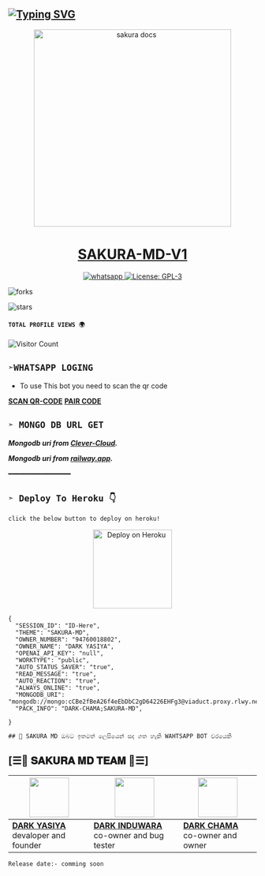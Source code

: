   ## [![Typing SVG](https://readme-typing-svg.herokuapp.com?font=Rockstar-ExtraBold&color=F33A6A&lines=𝗛𝗜+𝗜'𝗔𝗠+𝗦𝗔𝗞𝗨𝗥𝗔+𝗠𝗗+𝗨𝗦𝗘𝗥+𝗕𝗢𝗧.;𝙾𝚆𝙽𝙴𝚁+𝙱𝚈+𝙳𝙰𝚁𝙺+𝙲𝙷𝙰𝙼𝙰;𝙲𝚁𝙴𝙰𝚃𝙴𝙳+𝙱𝚈:+𝙳𝙰𝚁𝙺+𝚈𝙰𝚂𝙸𝚈𝙰+𝚇+𝚃𝙴𝙰𝙼;𝐓𝐇𝐀𝐍𝐊𝐒+𝐅𝐎𝐑+𝐔𝐒𝐄𝐈𝐍𝐆+𝐒𝐀𝐊𝐔𝐑𝐀+𝐌𝐃+𝐁𝐎𝐓)](https://git.io/typing-svg)

 <p align="center">  
  <a href="https://youtu.be/yasiya_yt">
    <img alt="sakura docs" height="400" src="https://telegra.ph/file/dafe956ca73283ad49f1a.jpg">
    <h1 align="center">SAKURA-MD-V1</h1>
  </a>
</p>  
<p align="center">
  <a aria-label="Join Support chats" href="https://chat.whatsapp.com/CCkiMGz5ir044sqLYf7c1h" target="_blank">
    <img alt="whatsapp" src="https://img.shields.io/badge/Join Group-25D366?style=for-the-badge&logo=whatsapp&logoColor=white" />
  </a>
  <a aria-label="Sakura is free to use" href="https://github.com/DarkChamaofc/SAKURA-MD/blob/main/LICENCE" target="_blank">
    <img alt="License: GPL-3" src="https://badges.frapsoft.com/os/gpl/gpl.png?v=103)](https://opensource.org/licenses/GPL-3.0/" target="_blank" />
  </a>

</p>
    
    
![forks](https://img.shields.io/github/forks/DarkChamaofc/SAKURA-MD?label=Forks&style=social)

![stars](https://img.shields.io/github/stars/DarkChamaofc/SAKURA-MD?style=social)
  
#### ```TOTAL PROFILE VIEWS 🌍```
![Visitor Count](https://profile-counter.glitch.me/DarkChamaofc/count.svg) 


## `➣WHATSAPP LOGING`

- To use This bot you need to scan the qr code<br>

**[SCAN QR-CODE](http://sakura-md-test-01.onrender.com/qr)**
**[PAIR CODE](http://sakura-md-test-01.onrender.com/pair)**


## `➣ MONGO DB URL GET`

 ***Mongodb uri from [Clever-Cloud](https://api.clever-cloud.com/v2/session/login).***

***Mongodb uri from [railway.app](https://railway.app).***

━━━━━━━━━━━━━━━







## `➣ Deploy To Heroku 👇` 

```bash
click the below button to deploy on heroku!
```


<p align="center" >
    <a href="https://heroku.com/deploy?template=https://github.com/DarkChamaofc/SAKURA-MD">
    <img src="https://www.herokucdn.com/deploy/button.png" width="160px" alt="Deploy on Heroku" >
    </a>


```
{
  "SESSION_ID": "ID-Here",
  "THEME": "SAKURA-MD",
  "OWNER_NUMBER": "94760018802",
  "OWNER_NAME": "DARK YASIYA",
  "OPENAI_API_KEY": "null",
  "WORKTYPE": "public",
  "AUTO_STATUS_SAVER": "true",
  "READ_MESSAGE": "true",
  "AUTO_REACTION": "true",
  "ALWAYS_ONLINE": "true",
  "MONGODB_URI": "mongodb://mongo:cCBe2fBeA26f4eEbDbC2gD64226EHFg3@viaduct.proxy.rlwy.net:34483",
  "PACK_INFO": "DARK-CHAMA;SAKURA-MD",
   
}
```


```
## 🤖 SAKURA MD ඔබට ඉතමත් ලෙසියෙන් සද ගත හැකි WAHTSAPP BOT වරයෙකි
```


## [☰💃 𝐒𝐀𝐊𝐔𝐑𝐀 𝐌𝐃 𝐓𝐄𝐀𝐌 💃☰]

| <a href="https://github.com/yasiyaofc1"><img src="https://telegra.ph/file/f94c2dd16ca20b270db3a.jpg" width=80 height=80></a> | <a href="http://github.com/induwaraofc"><img src="https://telegra.ph/file/903e16f9effd8de11cc76.jpg" width=80 height=80></a> | <img src="https://telegra.ph/file/a8ba0753cee4c95c9b0be.jpg" width=80 height=80></a> |
|---|---|---|
| **[DARK YASIYA](https://github.com/yasiyaofc1)**</br>devaloper and founder</br> | **[DARK INDUWARA](https://github.com/induwaraofc)**</br> co-owner and bug tester| **[DARK CHAMA](https://github.com/DarkChamaofc)**</br> co-owner and owner

`Release date:- comming soon`
